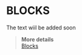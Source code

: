 # BLOCKS

The text wiil be added soon

> **More details**  
> [Blocks](https://ethereum.org/en/developers/docs/blocks/)